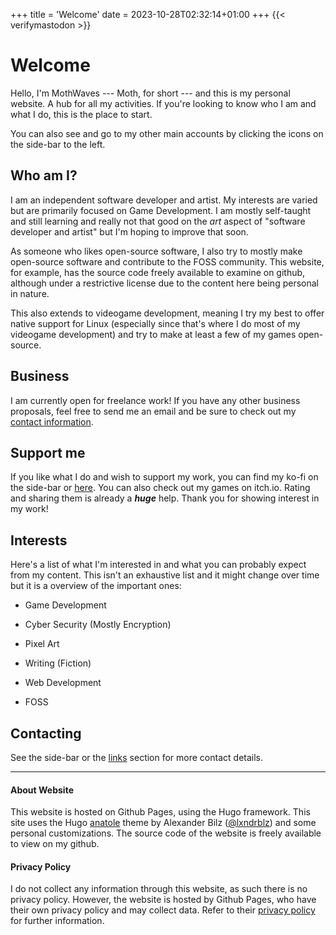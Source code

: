 +++
title = 'Welcome'
date = 2023-10-28T02:32:14+01:00
+++
{{< verifymastodon >}}

# Welcome

Hello, I'm MothWaves --- Moth, for short --- and this is my personal website. A hub for all my activities. If you're looking to know who I am and what I do, this is the place to start.  

You can also see and go to my other main accounts by clicking the icons on the side-bar to the left.

## Who am I?

I am an independent software developer and artist. My interests are varied but are primarily focused on Game Development. I am mostly self-taught and still learning and really not that good on the *art* aspect of "software developer and artist" but I'm hoping to improve that soon.  

As someone who likes open-source software, I also try to mostly make open-source software and contribute to the FOSS community. This website, for example, has the source code freely available to examine on github, although under a restrictive license due to the content here being personal in nature. 

This also extends to videogame development, meaning I try my best to offer native support for Linux (especially since that's where I do most of my videogame development) and try to make at least a few of my games open-source.

## Business

I am currently open for freelance work! If you have any other business proposals, feel free to send me an email and be sure to check out my [contact information](./links/). 

## Support me

If you like what I do and wish to support my work, you can find my ko-fi on the side-bar or [here](https://ko-fi.com/mothwaves). You can also check out my games on itch.io. Rating and sharing them is already a ***huge*** help. Thank you for showing interest in my work!

## Interests

Here's a list of what I'm interested in and what you can probably expect from my content. This isn't an exhaustive list and it might change over time but it is a overview of the important ones:

- Game Development

- Cyber Security (Mostly Encryption)

- Pixel Art

- Writing (Fiction)

- Web Development

- FOSS

## Contacting

See the side-bar or the [links](./links/) section for more contact details.

---

#### About Website

This website is hosted on Github Pages, using the Hugo framework. This site uses the Hugo [anatole](https://github.com/lxndrblz/anatole) theme by Alexander Bilz ([@lxndrblz](https://github.com/lxndrblz/)) and some personal customizations. The source code of the website is freely available to view on my github. 

#### Privacy Policy

I do not collect any information through this website, as such there is no privacy policy. However, the website is hosted by Github Pages, who have their own privacy policy and may collect data. Refer to their [privacy policy](https://docs.github.com/en/site-policy/privacy-policies/github-privacy-statement) for further information.
